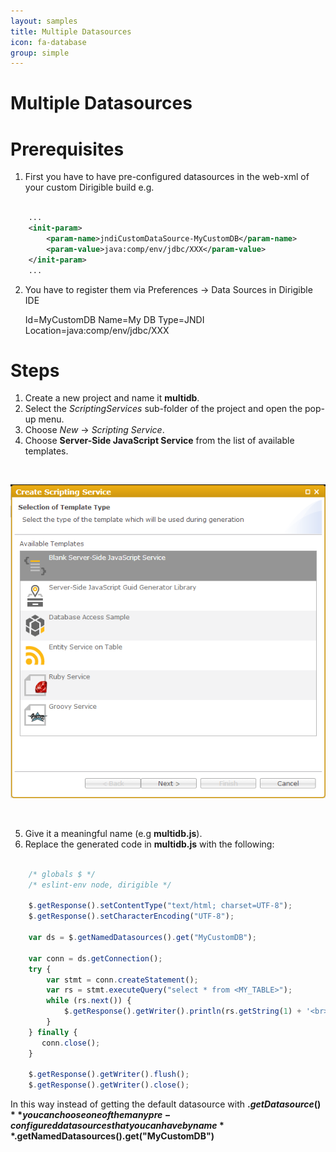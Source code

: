 ```yaml
---
layout: samples
title: Multiple Datasources
icon: fa-database
group: simple
---
```


Multiple Datasources
===

Prerequisites
====

1. First you have to have pre-configured datasources in the web-xml of your custom Dirigible build e.g.

```xml

	...
	<init-param>
		<param-name>jndiCustomDataSource-MyCustomDB</param-name>
		<param-value>java:comp/env/jdbc/XXX</param-value>
	</init-param>
	...

```
		
2. You have to register them via Preferences -> Data Sources in Dirigible IDE

	Id=MyCustomDB
	Name=My DB
	Type=JNDI
	Location=java:comp/env/jdbc/XXX
		
Steps
====

1. Create a new project and name it **multidb**.
2. Select the *ScriptingServices* sub-folder of the project and open the pop-up menu.
3. Choose *New* -> *Scripting Service*.
4. Choose **Server-Side JavaScript Service** from the list of available templates.

<br>

![Mail Service 2](images/mail_service/mail_service_2.png)

<br>

5. Give it a meaningful name (e.g **multidb.js**).
6. Replace the generated code in **multidb.js** with the following:

```javascript

	/* globals $ */
	/* eslint-env node, dirigible */
	
	$.getResponse().setContentType("text/html; charset=UTF-8");
	$.getResponse().setCharacterEncoding("UTF-8");
	
	var ds = $.getNamedDatasources().get("MyCustomDB");
	
	var conn = ds.getConnection();
	try {
		var stmt = conn.createStatement();
		var rs = stmt.executeQuery("select * from <MY_TABLE>");
		while (rs.next()) {
			$.getResponse().getWriter().println(rs.getString(1) + '<br>');
		}
	} finally {
	   conn.close();
	}
	
	$.getResponse().getWriter().flush();
	$.getResponse().getWriter().close();

```

In this way instead of getting the default datasource with **$.getDatasource()** you can choose one of the many pre-configured datasources that you can have by name **$.getNamedDatasources().get("MyCustomDB")**

